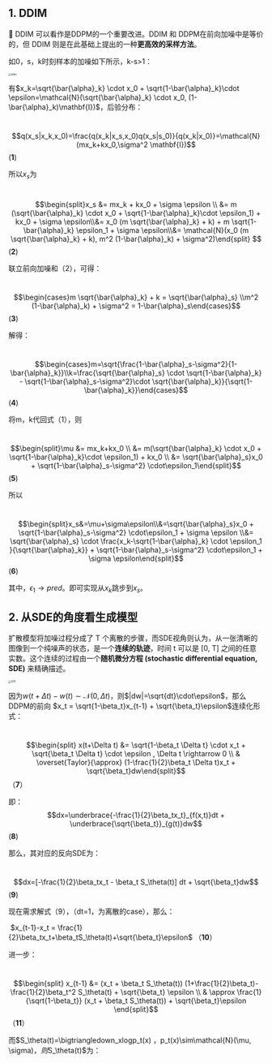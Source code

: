 ## 1. DDIM

:rocket: DDIM 可以看作是DDPM的一个重要改进。DDIM 和 DDPM在前向加噪中是等价的，但 DDIM 则是在此基础上提出的一种**更高效的采样方法**。

如0，s，k时刻样本的加噪如下所示，k-s>1：

<img src="imgaes/ddim.png" alt="ddim" style="zoom:33%;" />

有$x_k=\sqrt{\bar{\alpha}_k} \cdot x_0 + \sqrt{1-\bar{\alpha}_k}\cdot \epsilon=\mathcal{N}(\sqrt{\bar{\alpha}_k} \cdot x_0, (1-\bar{\alpha}_k)\mathbf{I})$，后验分布：

​								$$q(x_s|x_k,x_0)=\frac{q(x_k|x_s,x_0)q(x_s|s_0)}{q(x_k|x_0)}=\mathcal{N}(mx_k+kx_0,\sigma^2 \mathbf{I})$$   							(**1**)

所以$x_s$为

​										$$\begin{split}x_s &= mx_k + kx_0 + \sigma \epsilon \\ &= m (\sqrt{\bar{\alpha}_k} \cdot x_0 + \sqrt{1-\bar{\alpha}_k}\cdot \epsilon_1) + kx_0 + \sigma \epsilon\\&= x_0 (m \sqrt{\bar{\alpha}_k} + k) + m \sqrt{1-\bar{\alpha}_k} \epsilon_1 + \sigma \epsilon\\&= \mathcal{N}(x_0 (m \sqrt{\bar{\alpha}_k} + k), m^2 (1-\bar{\alpha}_k) + \sigma^2)\end{split}		$$ 								   (**2**)

联立前向加噪和（2），可得：

​							$$\begin{cases}m \sqrt{\bar{\alpha}_k} + k = \sqrt{\bar{\alpha}_s} \\m^2 (1-\bar{\alpha}_k) + \sigma^2 = 1-\bar{\alpha}_s\end{cases}$$ 												(**3**)

解得：

​												$$\begin{cases}m=\sqrt{\frac{1-\bar{\alpha}_s-\sigma^2}{1-\bar{\alpha}_k}}\\k=\frac{\sqrt{\bar{\alpha}_s} \cdot \sqrt{1-\bar{\alpha}_k} - \sqrt{1-\bar{\alpha}_s-\sigma^2}\cdot \sqrt{\bar{\alpha}_k}}{\sqrt{1-\bar{\alpha}_k}}\end{cases}$$​ 														 (**4**)

将m，k代回式（1），则

​													$$\begin{split}\mu &= mx_k+kx_0 \\ &= m(\sqrt{\bar{\alpha}_k} \cdot x_0 + \sqrt{1-\bar{\alpha}_k}\cdot \epsilon_1) + kx_0 \\ &= \sqrt{\bar{\alpha}_s}x_0 + \sqrt{1-\bar{\alpha}_s-\sigma^2} \cdot\epsilon_1\end{split}$$								 	(**5**)

所以

​							  					$$\begin{split}x_s&=\mu+\sigma\epsilon\\&=\sqrt{\bar{\alpha}_s}x_0 + \sqrt{1-\bar{\alpha}_s-\sigma^2} \cdot\epsilon_1 + \sigma \epsilon \\&= \sqrt{\bar{\alpha}_s} \cdot \frac{x_k-\sqrt{1-\bar{\alpha}_k} \cdot \epsilon_1 }{\sqrt{\bar{\alpha}_k}} + \sqrt{1-\bar{\alpha}_s-\sigma^2} \cdot\epsilon_1 + \sigma \epsilon\end{split}$$       (**6**)

其中，$\epsilon_1\rightarrow pred$。即可实现从$x_k$跳步到$x_s$。



## 2. 从SDE的角度看生成模型

扩散模型将加噪过程分成了 T 个离散的步骤，而SDE视角则认为，从一张清晰的图像到一个纯噪声的状态，是一个**连续的轨迹**，时间 t 可以是 [0, T] 之间的任意实数。这个连续的过程由一个**随机微分方程 (stochastic differential equation, SDE)** 来精确描述。

<img src="imgaes/SDE.png" alt="SDE" style="zoom: 33%;" />

因为$w(t+\Delta t)-w(t) \sim \mathcal{N}(0,\Delta t)$，则$|dw|=\sqrt{dt}\cdot\epsilon$，那么DDPM的前向 $x_t = \sqrt{1-\beta_t}x_{t-1} + \sqrt{\beta_t}\epsilon$连续化形式：

​												$$\begin{split} x(t+\Delta t) &= \sqrt{1-\beta_t \Delta t} \cdot x_t + \sqrt{\beta_t \Delta t} \cdot \epsilon , \Delta t \rightarrow 0 \\ & \overset{Taylor}{\approx} (1-\frac{1}{2}\beta_t \Delta t)x_t + \sqrt{\beta_t}dw\end{split}$$       		    （**7**）

即：
													  		$$dx=\underbrace{-\frac{1}{2}\beta_tx_t}_{f(x,t)}dt + \underbrace{\sqrt{\beta_t}}_{g(t)}dw$$   												 (**8**)

那么，其对应的反向SDE为：

​															  $$dx=[-\frac{1}{2}\beta_tx_t - \beta_t S_\theta(t)] dt + \sqrt{\beta_t}dw$$          				    (**9**)

现在需求解式（9），（dt=1，为离散的case），那么：

​												  $x_{t-1}-x_t = \frac{1}{2}\beta_tx_t+\beta_tS_\theta(t)+\sqrt{\beta_t}\epsilon$ 									   （**10**）

进一步：

​														   $$\begin{split} x_{t-1} &= (x_t + \beta_t S_\theta(t)) (1+\frac{1}{2}\beta_t)-\frac{1}{2}\beta_t^2 S_\theta(t) + \sqrt{\beta_t} \epsilon \\ & \approx \frac{1}{\sqrt{1-\beta_t}} (x_t + \beta_t S_\theta(t)) + \sqrt{\beta_t}\epsilon \end{split}$$  （**11**）

而$S_\theta(t)=\bigtriangledown_xlogp_t(x) $，$p_t(x)\sim\mathcal{N}(\mu, \sigma)$，则$S_\theta(t)$为：



